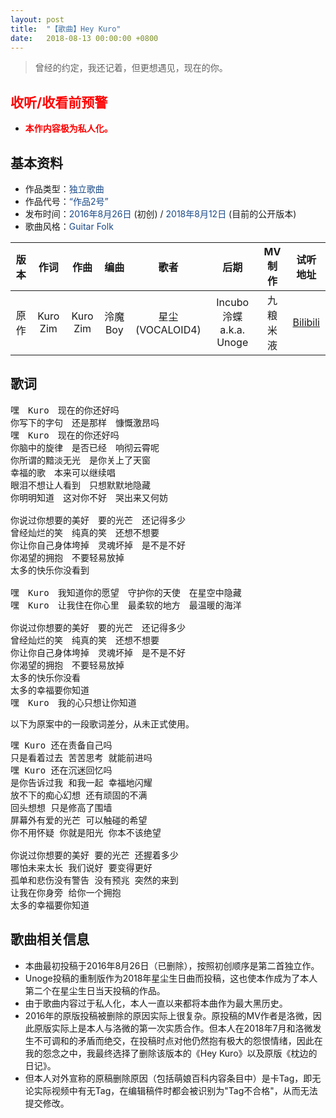 ```yaml
---
layout: post
title:  "【歌曲】Hey Kuro"
date:   2018-08-13 00:00:00 +0800
---
```


>  曾经的约定，我还记着，但更想遇见，现在的你。

## <font color="#ff0000">收听/收看前预警</font>

* <font color="#ff0000"><b>本作内容极为私人化。</b></font>

## 基本资料
* 作品类型：<font color="#194987">独立歌曲</font>
* 作品代号：<font color="#194987">“作品2号”</font>
* 发布时间：<font color="#194987">2016年8月26日</font> (初创) / <font color="#194987">2018年8月12日</font> (目前的公开版本)
* 歌曲风格：<font color="#194987">Guitar Folk</font>

| 版本 | 作词 | 作曲 | 编曲 | 歌者 | 后期 | MV制作 | 试听地址 |
| :--: | :--: | :--: | :--: | :--: | :--: | :--: | :--: | 
| 原作 | Kuro Zim | Kuro Zim | 泠魔Boy | 星尘 (VOCALOID4) | Incubo泠蝶 a.k.a. Unoge | 九粮米液 | [Bilibili](https://www.bilibili.com/video/av28911978?p=1) |

## 歌词

<pre>
嘿　Kuro　现在的你还好吗
你写下的字句　还是那样　慷慨激昂吗
嘿　Kuro　现在的你还好吗
你脑中的旋律　是否已经　响彻云霄呢
你所谓的黯淡无光　是你关上了天窗
幸福的歌　本来可以继续唱
眼泪不想让人看到　只想默默地隐藏
你明明知道　这对你不好　哭出来又何妨

你说过你想要的美好　要的光芒　还记得多少
曾经灿烂的笑　纯真的笑　还想不想要
你让你自己身体垮掉　灵魂坏掉　是不是不好
你渴望的拥抱　不要轻易放掉
太多的快乐你没看到

嘿　Kuro　我知道你的愿望　守护你的天使　在星空中隐藏
嘿　Kuro　让我住在你心里　最柔软的地方　最温暖的海洋

你说过你想要的美好　要的光芒　还记得多少
曾经灿烂的笑　纯真的笑　还想不想要
你让你自己身体垮掉　灵魂坏掉　是不是不好
你渴望的拥抱　不要轻易放掉
太多的快乐你没看
太多的幸福要你知道
嘿　Kuro　我的心只想让你知道
</pre>

以下为原案中的一段歌词差分，从未正式使用。

<pre>
嘿 Kuro 还在责备自己吗
只是看着过去 苦苦思考 就能前进吗
嘿 Kuro 还在沉迷回忆吗
是你告诉过我 和我一起 幸福地闪耀
放不下的痴心幻想 还有顽固的不满
回头想想 只是修高了围墙
屏幕外有爱的光芒 可以触碰的希望
你不用怀疑 你就是阳光 你本不该绝望

你说过你想要的美好 要的光芒 还握着多少
哪怕未来太长 我们说好 要变得更好
孤单和悲伤没有警告 没有预兆 突然的来到
让我在你身旁 给你一个拥抱
太多的幸福要你知道 
</pre>

## 歌曲相关信息

* 本曲最初投稿于2016年8月26日（已删除），按照初创顺序是第二首独立作。
* Unoge投稿的重制版作为2018年星尘生日曲而投稿，这也使本作成为了本人第二个在星尘生日当天投稿的作品。
* 由于歌曲内容过于私人化，本人一直以来都将本曲作为最大黑历史。
* 2016年的原版投稿被删除的原因实际上很复杂。原投稿的MV作者是洛微，因此原版实际上是本人与洛微的第一次实质合作。但本人在2018年7月和洛微发生不可调和的矛盾而绝交，在投稿时点对他仍然抱有极大的怨恨情绪，因此在我的怨念之中，我最终选择了删除该版本的《Hey Kuro》以及原版《枕边的日记》。
* 但本人对外宣称的原稿删除原因（包括萌娘百科内容条目中）是卡Tag，即无论实际视频中有无Tag，在编辑稿件时都会被识别为"Tag不合格"，从而无法提交修改。